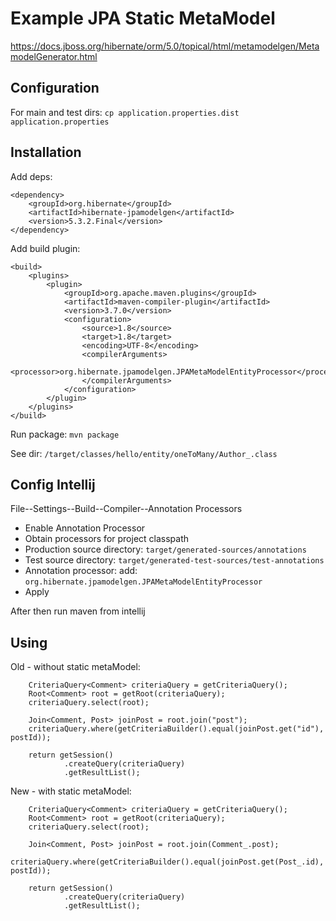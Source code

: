 # Example JPA Static MetaModel

https://docs.jboss.org/hibernate/orm/5.0/topical/html/metamodelgen/MetamodelGenerator.html

## Configuration

For main and test dirs:
`cp application.properties.dist application.properties`

## Installation

Add deps:

```
<dependency>
    <groupId>org.hibernate</groupId>
    <artifactId>hibernate-jpamodelgen</artifactId>
    <version>5.3.2.Final</version>
</dependency>
```

Add build plugin:
```
<build>
    <plugins>
        <plugin>
            <groupId>org.apache.maven.plugins</groupId>
            <artifactId>maven-compiler-plugin</artifactId>
            <version>3.7.0</version>
            <configuration>
                <source>1.8</source>
                <target>1.8</target>
                <encoding>UTF-8</encoding>
                <compilerArguments>
                    <processor>org.hibernate.jpamodelgen.JPAMetaModelEntityProcessor</processor>
                </compilerArguments>
            </configuration>
        </plugin>
    </plugins>
</build>
```

Run package: `mvn package`

See dir: `/target/classes/hello/entity/oneToMany/Author_.class`

## Config Intellij

File--Settings--Build--Compiler--Annotation Processors
* Enable Annotation Processor
* Obtain processors for project classpath
* Production source directory: `target/generated-sources/annotations`
* Test source directory: `target/generated-test-sources/test-annotations`
* Annotation processor:
    add: `org.hibernate.jpamodelgen.JPAMetaModelEntityProcessor`
* Apply

After then run maven from intellij

## Using

Old - without static metaModel:

```
    CriteriaQuery<Comment> criteriaQuery = getCriteriaQuery();
    Root<Comment> root = getRoot(criteriaQuery);
    criteriaQuery.select(root);
    
    Join<Comment, Post> joinPost = root.join("post");
    criteriaQuery.where(getCriteriaBuilder().equal(joinPost.get("id"), postId));
    
    return getSession()
            .createQuery(criteriaQuery)
            .getResultList();
```

New - with static metaModel:

```
    CriteriaQuery<Comment> criteriaQuery = getCriteriaQuery();
    Root<Comment> root = getRoot(criteriaQuery);
    criteriaQuery.select(root);

    Join<Comment, Post> joinPost = root.join(Comment_.post);
    criteriaQuery.where(getCriteriaBuilder().equal(joinPost.get(Post_.id), postId));

    return getSession()
            .createQuery(criteriaQuery)
            .getResultList();
```
